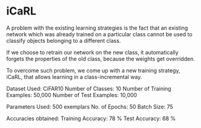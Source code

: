 # iCaRL
A problem with the existing learning strategies is the fact that an existing network which was already trained on a particular class cannot be used to classify objects belonging to a different class.

If we choose to retrain our network on the new class, it automatically forgets the properties of the old class, because the weights get overridden. 

To overcome such problem, we come up with a  new training strategy, iCaRL, that allows learning in a class-incremental way.

Dataset Used: CiFAR10
Number of Classes: 10 
Number of Training Examples: 50,000
Number of Test Examples: 10,000

Parameters Used: 500 exemplars
No. of Epochs: 50
Batch Size: 75

Accuracies obtained:
Training Accuracy: 78 %
Test Accuracy: 68 %
